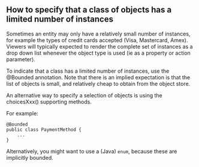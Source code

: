 How to specify that a class of objects has a limited number of instances
------------------------------------------------------------------------

[//]: # (content copied to _user-guide_xxx)

Sometimes an entity may only have a relatively small number of
instances, for example the types of credit cards accepted (Visa,
Mastercard, Amex). Viewers will typically expected to render the
complete set of instances as a drop down list whenever the object type
is used (ie as a property or action parameter).

To indicate that a class has a limited number of instances, use the
@Bounded annotation. Note that there is an implied expectation is that
the list of objects is small, and relatively cheap to obtain from the
object store.

An alternative way to specify a selection of objects is using the
choicesXxx() supporting methods.

For example:

    @Bounded
    public class PaymentMethod {
        ...
    }

Alternatively, you might want to use a (Java) `enum`, because these are
implicitly bounded.

